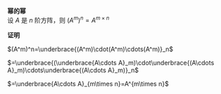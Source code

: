 **幂的幂**  
设 $A$ 是 $n$ 阶方阵，则 $(A^m)^n=A^{m\times n}$  
  
**证明**  
  
$(A^m)^n=\underbrace{(A^m)\cdot(A^m)\cdots(A^m)}_n$  
  
$=\underbrace{(\underbrace{A\cdots A}_m)\cdot\underbrace{(A\cdots A}_m)\cdots\underbrace{(A\cdots A}_m)}_n$  
  
$=\underbrace{A\cdots A}_{m\times n}=A^{m\times n}$  
  
